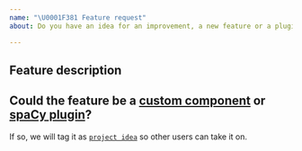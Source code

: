 ```yaml
---
name: "\U0001F381 Feature request"
about: Do you have an idea for an improvement, a new feature or a plugin?

---
```


## Feature description
<!-- Please describe the feature: Which area of the library is it related to? What specific solution would you like? -->

## Could the feature be a [custom component](https://spacy.io/usage/processing-pipelines#custom-components) or [spaCy plugin](https://spacy.io/universe)?
If so, we will tag it as [`project idea`](https://github.com/explosion/spaCy/labels/project%20idea) so other users can take it on.
